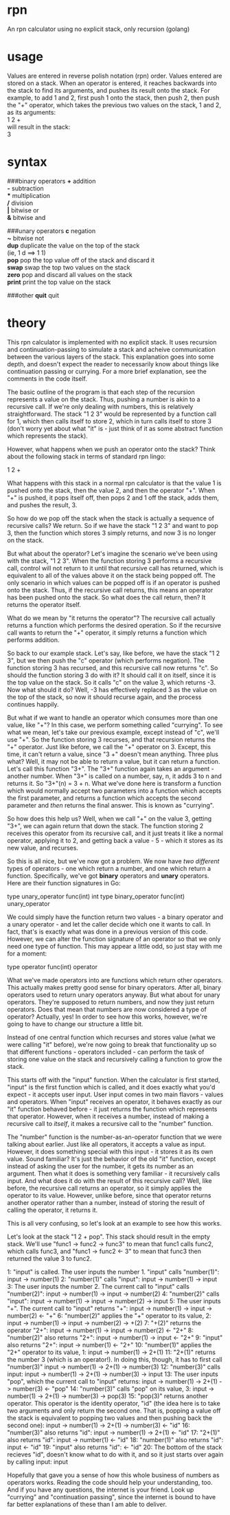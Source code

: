 rpn
===

An rpn calculator using no explicit stack, only recursion (golang)

usage
=====

Values are entered in reverse polish notation (rpn) order. Values entered are stored on a stack. When an operator is entered, it reaches backwards into the stack to find its arguments, and pushes its result onto the stack. For example, to add 1 and 2, first push 1 onto the stack, then push 2, then push the "+" operator, which takes the previous two values on the stack, 1 and 2, as its arguments:  
1 2 +  
will result in the stack:  
3  

syntax
======
###binary operators
<b>\+</b> addition  
<b>\-</b> subtraction  
<b>\*</b> multiplication  
<b>/</b> division  
<b>|</b> bitwise or  
<b>&</b> bitwise and  

###unary operators
<b>c</b> negation  
<b>~</b> bitwise not  
<b>dup</b> duplicate the value on the top of the stack  
(ie, 1 d ==> 1 1)  
<b>pop</b> pop the top value off of the stack and discard it  
<b>swap</b> swap the top two values on the stack  
<b>zero</b> pop and discard all values on the stack    
<b>print</b> print the top value on the stack  

###other
<b>quit</b> quit

theory
======

This rpn calculator is implemented with no explicit stack. It uses recursion and continuation-passing to simulate a stack and acheive communication between the various layers of the stack. This explanation goes into some depth, and doesn't expect the reader to necessarily know about things like continuation passing or currying. For a more brief explanation, see the comments in the code itself.

The basic outline of the program is that each step of the recursion represents a value on the stack. Thus, pushing a number is akin to a recursive call. If we're only dealing with numbers, this is relatively straightforward. The stack "1 2 3" would be represented by a function call for 1, which then calls itself to store 2, which in turn calls itself to store 3 (don't worry yet about what "it" is - just think of it as some abstract function which represents the stack).

However, what happens when we push an operator onto the stack? Think about the following stack in terms of standard rpn lingo:

1 2 +

What happens with this stack in a normal rpn calculator is that the value 1 is pushed onto the stack, then the value 2, and then the operator "+". When "+" is pushed, it pops itself off, then pops 2 and 1 off the stack, adds them, and pushes the result, 3.

So how do we pop off the stack when the stack is actually a sequence of recursive calls? We return. So if we have the stack "1 2 3" and want to pop 3, then the function which stores 3 simply returns, and now 3 is no longer on the stack.

But what about the operator? Let's imagine the scenario we've been using with the stack, "1 2 3". When the function storing 3 performs a recursive call, control will not return to it until that recursive call has returned, which is equivalent to all of the values above it on the stack being popped off. The only scenario in which values can be popped off is if an operator is pushed onto the stack. Thus, if the recursive call returns, this means an operator has been pushed onto the stack. So what does the call return, then? It returns the operator itself.

What do we mean by "it returns the operator"? The recursive call actually returns a function which performs the desired operation. So if the recursive call wants to return the "+" operator, it simply returns a function which performs addition.

So back to our example stack. Let's say, like before, we have the stack "1 2 3", but we then push the "c" operator (which performs negation). The function storing 3 has recursed, and this recursive call now returns "c". So should the function storing 3 do with it? It should call it on itself, since it is the top value on the stack. So it calls "c" on the value 3, which returns -3. Now what should it do? Well, -3 has effectively replaced 3 as the value on the top of the stack, so now it should recurse again, and the process continues happily.

But what if we want to handle an operator which consumes more than one value, like "+"? In this case, we perform something called "currying". To see what we mean, let's take our previous example, except instead of "c", we'll use "+". So the function storing 3 recurses, and that recursion returns the "+" operator. Just like before, we call the "+" operator on 3. Except, this time, it can't return a value, since "3 +" doesn't mean anything. Three plus what? Well, it may not be able to return a value, but it can return a function. Let's call this function "3+". The "3+" function again takes an argument - another number. When "3+" is called on a number, say, n, it adds 3 to n and returns it. So "3+"(n) = 3 + n. What we've done here is transform a function which would normally accept two parameters into a function which accepts the first parameter, and returns a function which accepts the second parameter and <i>then</i> returns the final answer. This is known as "currying".

So how does this help us? Well, when we call "+" on the value 3, getting "3+", we can again return that down the stack. The function storing 2 receives this operator from its recursive call, and it just treats it like a normal operator, applying it to 2, and getting back a value - 5 - which it stores as its new value, and recurses.

So this is all nice, but we've now got a problem. We now have <i>two different</i> types of operators - one which return a number, and one which return a function. Specifically, we've got <b>binary</b> operators and <b>unary</b> operators. Here are their function signatures in Go:

type unary_operator func(int) int
type binary_operator func(int) unary_operator

We could simply have the function return two values - a binary operator and a unary operator - and let the caller decide which one it wants to call. In fact, that's is exactly what was done in a previous version of this code. However, we can alter the function signature of an operator so that we only need one type of function. This may appear a little odd, so just stay with me for a moment:

type operator func(int) operator

What we've made operators into are functions which return other operators. This actually makes pretty good sense for binary operators. After all, binary operators used to return unary operators anyway. But what about for unary operators. They're supposed to return numbers, and now they just return operators. Does that mean that numbers are now considered a type of operator? Actually, yes! In order to see how this works, however, we're going to have to change our structure a little bit.

Instead of one central function which recurses and stores value (what we were calling "it" before), we're now going to break that functionality up so that different functions - operators included - can perform the task of storing one value on the stack and recursively calling a function to grow the stack.

This starts off with the "input" function. When the calculator is first started, "input" is the first function which is called, and it does exactly what you'd expect - it accepts user input. User input comes in two main flavors - values and operators. When "input" receives an operator, it behaves exactly as our "it" function behaved before - it just returns the function which represents that operator. However, when it receives a number, instead of making a recursive call to <i>itself</i>, it makes a recursive call to the "number" function.

The "number" function is the number-as-an-operator function that we were talking about earlier. Just like all operators, it accepts a value as input. However, it does something special with this input - it stores it as its own value. Sound familiar? It's just the behavior of the old "it" function, except instead of asking the user for the number, it gets its number as an argument. Then what it does is something very familiar - it recursively calls input. And what does it do with the result of this recursive call? Well, like before, the recursive call returns an operator, so it simply applies the operator to its value. However, unlike before, since that operator returns another operator rather than a number, instead of storing the result of calling the operator, it returns it.

This is all very confusing, so let's look at an example to see how this works.

Let's look at the stack "1 2 + pop". This stack should result in the empty stack. We'll use "func1 -> func2 -> func3" to mean that func1 calls func2, which calls func3, and "func1 -> func2 <- 3" to mean that func3 then returned the value 3 to func2.

1:
	"input" is called. The user inputs the number 1. "input" calls "number(1)":
		input -> number(1)
2:
	"number(1)" calls "input":
		input -> number(1) -> input
3:
	The user inputs the number 2. The current call to "input" calls "number(2)":
		input -> number(1) -> input -> number(2)
4:
	"number(2)" calls "input":
		input -> number(1) -> input -> number(2) -> input
5:
	The user inputs "+". The current call to "input" returns "+":
		input -> number(1) -> input -> number(2) <- "+"
6:
	"number(2)" applies the "+" operator to its value, 2:
		input -> number(1) -> input -> number(2) -> +(2)
7:
	"+(2)" returns the operator "2+":
		input -> number(1) -> input -> number(2) <- "2+"
8:
	"number(2)" also returns "2+":
		input -> number(1) -> input <- "2+"
9:
	"input" also returns "2+":
		input -> number(1) <- "2+"
10:
	"number(1)" applies the "2+" operator to its value, 1:
		input -> number(1) -> 2+(1)
11:
	"2+(1)" returns the number 3 (which is an operator!). In doing this, though, it has to first call "number(3)"
		input -> number(1) -> 2+(1) -> number(3)
12:
	"number(3)" calls input:
		input -> number(1) -> 2+(1) -> number(3) -> input
13:
	The user inputs "pop", which the current call to "input" returns:
		input -> number(1) -> 2+(1) -> number(3) <- "pop"
14:
	"number(3)" calls "pop" on its value, 3:
		input -> number(1) -> 2+(1) -> number(3) -> pop(3)
15:
	"pop(3)" returns another operator. This operator is the identity operator, "id" (the idea here is to take two arguments and only return the second one. That is, popping a value off the stack is equivalent to popping two values and then pushing back the second one):
		input -> number(1) -> 2+(1) -> number(3) <- "id"
16:
	"number(3)" also returns "id":
		input -> number(1) -> 2+(1) <- "id"
17:
	"2+(1)" also returns "id":
		input -> number(1) <- "id"
18:
	"number(1)" also returns "id":
		input <- "id"
19:
	"input" also returns "id":
		<- "id"
20:
	The bottom of the stack recieves "id", doesn't know what to do with it, and so it just starts over again by calling input:
		input

Hopefully that gave you a sense of how this whole business of numbers as operators works. Reading the code should help your understanding, too. And if you have any questions, the internet is your friend. Look up "currying" and "continuation passing", since the internet is bound to have far better explanations of these than I am able to deliver.
